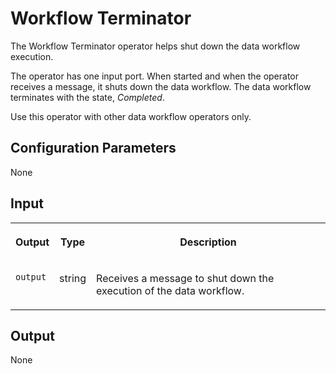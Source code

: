 <!-- loio8952b8d9db9442abb30ec501bb24e1ec -->

# Workflow Terminator

The Workflow Terminator operator helps shut down the data workflow execution.



The operator has one input port. When started and when the operator receives a message, it shuts down the data workflow. The data workflow terminates with the state, *Completed*.

Use this operator with other data workflow operators only.



<a name="loio8952b8d9db9442abb30ec501bb24e1ec__section_sq1_nf3_vdb"/>

## Configuration Parameters

None



<a name="loio8952b8d9db9442abb30ec501bb24e1ec__section_swc_cg3_vdb"/>

## Input


<table>
<tr>
<th valign="top">

Output

</th>
<th valign="top">

Type

</th>
<th valign="top">

Description

</th>
</tr>
<tr>
<td valign="top">

`output` 

</td>
<td valign="top">

string

</td>
<td valign="top">

Receives a message to shut down the execution of the data workflow.

</td>
</tr>
</table>



<a name="loio8952b8d9db9442abb30ec501bb24e1ec__section_knq_5f3_vdb"/>

## Output

None

